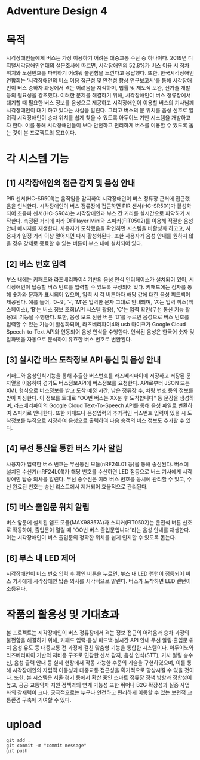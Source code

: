 # Adventure Design 4

# 목적
시각장애인들에게 버스는 가장 이용하기 어려운 대중교통 수단 중 하나이다. 2019년 디지털시각장애인연대의 설문조사에 따르면, 시각장애인의 52.8%가 버스 이용 시 정차 위치와 노선번호를 파악하기 어려워 불편함을 느낀다고 응답했다. 또한, 한국시각장애인 연합회는 ‘시각장애인의 버스 이용 접근성 및 안전성 향상 연구보고서’를 통해 시각장애인이 버스 승하차 과정에서 겪는 어려움을 지적하며, 법률 및 제도적 보완, 신기술 개발 등의 필요성을 강조했다. 
이러한 문제를 해결하기 위해, 시각장애인이 버스 정류장에서 대기할 때 필요한 버스 정보를 음성으로 제공하고 시각장애인이 이용할 버스의 기사님께 시각장애인이 대기 하고 있다는 사실을 알린다. 그리고 버스의 문 위치를 음성 신호로 알려줘 시각장애인이 승차 위치를 쉽게 찾을 수 있도록 아두이노 기반 시스템을 개발하고자 한다. 이를 통해 시각장애인들이 보다 안전하고 편리하게 버스를 이용할 수 있도록 돕는 것이 본 프로젝트의 목표이다.

# 각 시스템 기능
## [1] 시각장애인의 접근 감지 및 음성 안내 
 PIR 센서(HC-SR501)는 움직임을 감지하여 시각장애인이 버스 정류장 근처에 접근했음을 인식한다. 시각장애인이 버스 정류장에 접근하면 PIR 센서(HC-SR501)가 활성화 되어 초음파 센서(HC-SR04)는 시각장애인과 부스 간 거리를 실시간으로 파악하기 시작한다. 측정된  거리에 따라 DFPlayer Mini와 스피커(FIT0502)를 이용해 적절한 음성 안내 메시지를 재생한다. 사용자가 도착했음을 확인하면 시스템을 비활성화 하고고, 사용자가 일정 거리 이상 멀어지면 다시 활성화된다. 또한 사용자가 음성 안내를 원하지 않을 경우 강제로 종료할 수 있는 버튼이 부스 내에 설치되어 있다. 

## [2] 버스 번호 입력 
 부스 내에는 키패드와 라즈베리파이4 기반의 음성 인식 인터페이스가 설치되어 있어, 시각장애인이 탑승할 버스 번호를 입력할 수 있도록 구성되어 있다. 키패드에는 점자를 통해 숫자와 문자가 표시되어 있으며, 입력 시 각 버튼마다 해당 값에 대한 음성 피드백이 제공된다. 예를 들어, ‘0~9’, ‘-’, ‘M’은 입력한 문자 그대로 안내되며, ‘A’는 입력 취소(백스페이스), ‘B’는 버스 정보 조회(API 시스템 활용), ‘C’는 입력 확인(무선 통신 기능 활용)의 기능을 수행한다. 또한, 음성 모드 전환 버튼 ‘D’를 누르면 음성으로 버스 번호를 입력할 수 있는 기능이 활성화되며, 라즈베리파이4와 usb 마이크가 Google Cloud Speech-to-Text API와 연동되어 음성 인식을 수행한다. 인식된 음성은 한국어 숫자 및 알파벳을 자동으로 분석하여 유효한 버스 번호로 변환된다.

## [3] 실시간 버스 도착정보 API 통신 및 음성 안내 
 키패드와 음성인식기능을 통해 추출한 버스번호를 라즈베리파이에 저장하고 저장된 문자열을 이용하여 경기도 버스정보API에 버스정보를 요청한다. API로부터 JSON 또는 XML 형식으로 버스정보를 받고 도착 예정 시간, 남은 정류장 수, 차량 번호 등의 정보를 받아 파싱한다. 이 정보를 토대로 “OO번 버스는 XX분 후 도착합니다” 등 문장을 생성하며, 라즈베리파이의 Google Cloud Text-To-Speech API를 통해 음성 파일로 변환하여 스피커로 안내한다. 또한 키패드나 음성입력의 추가적인 버스번호 입력이 있을 시 도착정보를 누적으로 저장하여 음성으로  출력하여 다음 승객의 버스 정보도 추가할 수 있다.

## [4] 무선 통신을 통한 버스 기사 알림 
 사용자가 입력한 버스 번호는 무선통신 모듈(nRF24L01 등)을 통해 송신된다. 버스에 설치된 수신기(nRF24L01)가 해당 번호를 수신하면 LED 점등으로 버스 기사에게 시각장애인 탑승 의사를 알린다. 무선 송수신은 여러 버스 번호를 동시에 관리할 수 있고, 수신 완료된 번호는 송신 리스트에서 제거되어 효율적으로 관리된다.

## [5] 버스 출입문 위치 알림 
 버스 앞문에 설치된 앰프 모듈(MAX98357A)과 스피커(FIT0502)는 운전석 버튼 신호로 작동하여, 출입문이 열릴 때 “OO번 버스 출입문입니다”라는 음성 안내를 재생한다. 이는 시각장애인이 버스 출입문의 정확한 위치를 쉽게 인지할 수 있도록 돕는다.

## [6] 부스 내 LED 제어
 시각장애인이 버스 번호 입력 후 확인 버튼을 누르면, 부스 내 LED 랜턴이 점등되어 버스 기사에게 시각장애인 탑승 의사를 시각적으로 알린다. 버스가 도착하면 LED 랜턴이 소등된다.

# 작품의 활용성 및 기대효과
 본 프로젝트는 시각장애인이 버스 정류장에서 겪는 정보 접근의 어려움과 승차 과정의 불편함을 해결하기 위해, 키패드 입력·음성 피드백·실시간 API 안내·무선 알림·출입문 위치 음성 유도 등 대중교통 전 과정에 걸친 맞춤형 기능을 통합한 시스템이다.
 아두이노와 라즈베리파이 기반의 저비용 구조로 민감한 센서 감지, 음성 인식(STT), 기사 알림 송수신, 음성 출력 안내 등 실제 현장에서 작동 가능한 수준의 기술을 구현하였으며, 이를 통해 시각장애인의 자립적 이동성과 대중교통 접근성을 획기적으로 향상시킬 수 있을 것이다.
 또한, 본 시스템은 서울·경기 등에서 확산 중인 스마트 정류장 정책 방향과 정합성이 높고, 공공 교통약자 지원 정책과의 연계 가능성 또한 뛰어나 B2G 확장성과 실증 사업화의 잠재력이 크다. 궁극적으로는 누구나 안전하고 편리하게 이동할 수 있는 보편적 교통환경 구축에 기여할 수 있다.




# upload
    git add .
    git commit -m "commit message"
    git push
